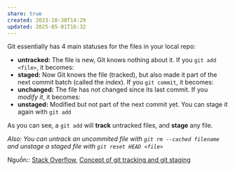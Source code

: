 ```yaml
---
share: true
created: 2023-10-30T14:29
updated: 2025-05-01T16:32
---
```

Git essentially has 4 main statuses for the files in your local repo:
- **untracked:** The file is new, Git knows nothing about it. If you `git add <file>`, it becomes:
- **staged:** Now Git knows the file (tracked), but also made it part of the next commit batch (called the _index_). If you `git commit`, it becomes:
- **unchanged:** The file has not changed since its last commit. If you _modify it_, it becomes:
- **unstaged:** Modified but not part of the next commit yet. You can stage it again with `git add`

As you can see, a `git add` will **track** untracked files, and **stage** any file.

_Also: You can untrack an uncommited file with `git rm --cached filename` and unstage a staged file with `git reset HEAD <file>`_

Nguồn:: [Stack Overflow](../../../../../%E2%9C%8D%EF%B8%8FL%E1%BA%ADp%20tr%C3%ACnh/%CE%9E%20Ngu%E1%BB%93n%20v%C3%A0%20t%C3%A0i%20nguy%C3%AAn%20h%E1%BB%97%20tr%E1%BB%A3/%CE%9E%20Ngu%E1%BB%93n/Stack%20Overflow.md), [Concept of git tracking and git staging](https://stackoverflow.com/a/15803429/3416774)